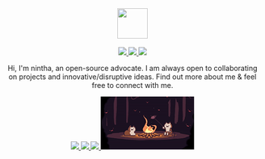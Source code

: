 <div align="center">
  <a href="https://github.com/nintha">
    <img width="60" height="60" src="https://avatars3.githubusercontent.com/u/22030293?s=460&u=6aed8d3229553ec6e00d1f8a684df0cd4d4a9abd&v=4" />
  </a>
  <br>
  <p>
    <a href="https://github.com/nintha">
  	  <img src="https://badges.frapsoft.com/os/v1/open-source.svg?v=103">
  	</a>
  	<a href="https://github.com/nintha">
  	  <img src="https://img.shields.io/github/followers/nintha.svg?lable=GitHub&style=social">
  	</a>
  	<a href="https://github.com/nintha">
  	  <img src="https://visitor-badge.laobi.icu/badge?page_id=nintha.nintha">
  	</a>
  </p>
  <p>Hi, I'm nintha, an open-source advocate. I am always open to collaborating on projects and innovative/disruptive ideas. Find out more about me & feel free to connect with me.</p>
  <p>
    <a href="https://github.com/nintha">
      <img src="https://github-readme-stats.vercel.app/api?username=nintha&show_icons=true&hide_border=true"/>
      <img src="https://github-readme-stats.vercel.app/api/top-langs/?username=nintha&hide_border=true&layout=compact&langs_count=6&exclude_repo=nintha.github.io"/>
      <img src="https://github-profile-trophy.vercel.app/?username=nintha"/>
      <img src="https://github.com/nintha/nintha/blob/main/cat_and_fire.gif"/>
    </a>
</div>
